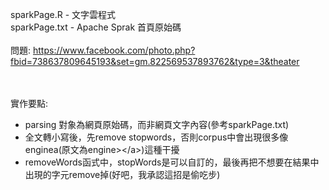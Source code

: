 
sparkPage.R - 文字雲程式<br>
sparkPage.txt - Apache Sprak 首頁原始碼<br>
<br>
問題: https://www.facebook.com/photo.php?fbid=738637809645193&set=gm.822569537893762&type=3&theater

<br><br>實作要點:
<ul>
<li>parsing 對象為網頁原始碼，而非網頁文字內容(參考sparkPage.txt)</li>
<li>全文轉小寫後，先remove stopwords，否則corpus中會出現很多像enginea(原文為engine&gt;&lt;/a&gt;)這種干擾</li>
                                                    <li>removeWords函式中，stopWords是可以自訂的，最後再把不想要在結果中出現的字元remove掉(好吧，我承認這招是偷吃步)</li>
</ul>
